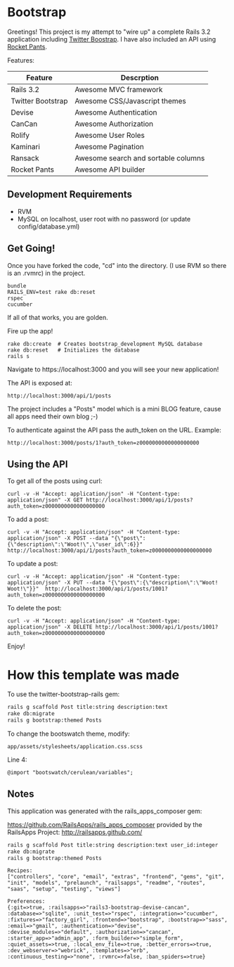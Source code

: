 # Bootstrap

Greetings!  This project is my attempt to "wire up" a complete Rails 3.2 application including [Twitter Boostrap](http://getbootstrap.com/2.3.2/).  I have also included an API using [Rocket Pants](https://github.com/filtersquad/rocket_pants).

Features:

| Feature | Descrption |
| - | - |
| Rails 3.2 | Awesome MVC framework |
| Twitter Bootstrap | Awesome CSS/Javascript themes|
| Devise | Awesome Authentication|
| CanCan | Awesome Authorization|
| Rolify | Awesome User Roles|
| Kaminari | Awesome Pagination|
| Ransack | Awesome search and sortable columns|
| Rocket Pants | Awesome API builder|

## Development Requirements

* RVM
* MySQL on localhost, user root with no password (or update config/database.yml)

## Get Going!

Once you have forked the code, "cd" into the directory. (I use RVM so there is an .rvmrc) in the project.

    bundle
    RAILS_ENV=test rake db:reset
    rspec
    cucumber

If all of that works, you are golden.

Fire up the app!

    rake db:create  # Creates bootstrap_development MySQL database
    rake db:reset   # Initializes the database
    rails s

Navigate to https://localhost:3000 and you will see your new application!

The API is exposed at:

    http://localhost:3000/api/1/posts

The project includes a "Posts" model which is a mini BLOG feature, cause all apps need their own blog ;-)

To authenticate against the API pass the auth_token on the URL.  Example:

    http://localhost:3000/posts/1?auth_token=z0000000000000000000

## Using the API

To get all of the posts using curl:

    curl -v -H "Accept: application/json" -H "Content-type: application/json" -X GET http://localhost:3000/api/1/posts?auth_token=z0000000000000000000

To add a post:

    curl -v -H "Accept: application/json" -H "Content-type: application/json" -X POST --data "{\"post\":{\"description\":\"Woot!\",\"user_id\":6}}"  http://localhost:3000/api/1/posts?auth_token=z0000000000000000000

To update a post:

    curl -v -H "Accept: application/json" -H "Content-type: application/json" -X PUT --data "{\"post\":{\"description\":\"Woot! Woot!\"}}"  http://localhost:3000/api/1/posts/1001?auth_token=z0000000000000000000

To delete the post:

    curl -v -H "Accept: application/json" -H "Content-type: application/json" -X DELETE http://localhost:3000/api/1/posts/1001?auth_token=z0000000000000000000

Enjoy!

# How this template was made

To use the twitter-bootstrap-rails gem:

```bash
rails g scaffold Post title:string description:text
rake db:migrate
rails g bootstrap:themed Posts
```

To change the bootswatch theme, modify:

    app/assets/stylesheets/application.css.scss

Line 4:

    @import "bootswatch/cerulean/variables";


## Notes

This application was generated with the rails_apps_composer gem:

https://github.com/RailsApps/rails_apps_composer provided by the RailsApps Project: http://railsapps.github.com/

```bash
rails g scaffold Post title:string description:text user_id:integer
rake db:migrate
rails g bootstrap:themed Posts
```

```
Recipes:
["controllers", "core", "email", "extras", "frontend", "gems", "git", "init", "models", "prelaunch", "railsapps", "readme", "routes", "saas", "setup", "testing", "views"]

Preferences:
{:git=>true, :railsapps=>"rails3-bootstrap-devise-cancan", :database=>"sqlite", :unit_test=>"rspec", :integration=>"cucumber", :fixtures=>"factory_girl", :frontend=>"bootstrap", :bootstrap=>"sass", :email=>"gmail", :authentication=>"devise", :devise_modules=>"default", :authorization=>"cancan", :starter_app=>"admin_app", :form_builder=>"simple_form", :quiet_assets=>true, :local_env_file=>true, :better_errors=>true, :dev_webserver=>"webrick", :templates=>"erb", :continuous_testing=>"none", :rvmrc=>false, :ban_spiders=>true}
```